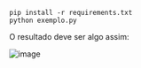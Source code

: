 ```
pip install -r requirements.txt
python exemplo.py 
```
O resultado deve ser algo assim:

![image](https://user-images.githubusercontent.com/9436454/234037091-91bd07b7-8066-47ca-a6a5-914da425ce6b.png)

